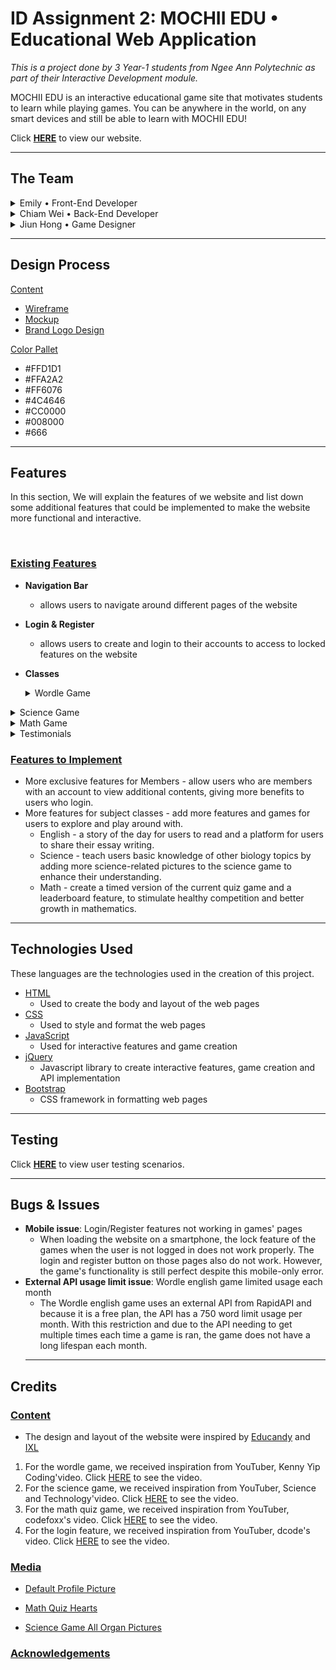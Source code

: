# **ID Assignment 2: MOCHII EDU • Educational Web Application**

_This is a project done by 3 Year-1 students from Ngee Ann Polytechnic as part of their Interactive Development module._

MOCHII EDU is an interactive educational game site that motivates students to learn while playing games. You can be anywhere in the world, on any smart devices and still be able to learn with MOCHII EDU!

Click [**HERE**](https://ubertronian04.github.io/ID_Assignment-2/) to view our website.

<hr>

## **The Team**

<details>
<summary>Emily • Front-End Developer</summary>

[GitHub](https://github.com/510227383) | [Stack Overflow](https://stackoverflow.com/users/18219125/emily) | 

</details>

<details>
<summary>Chiam Wei • Back-End Developer</summary>

[GitHub](https://github.com/Ubertronian04)

</details>

<details>
<summary>Jiun Hong • Game Designer</summary>

[GitHub](https://github.com/sbboxs) | [Stack Overflow](https://stackoverflow.com/users/18239412/jiun-hong-chia)

</details>

<hr>

## **Design Process**

<ins>Content</ins>

- [Wireframe](design_process/wireframe.pdf)
- [Mockup](design_process/mockup.pdf)
- [Brand Logo Design](design_process/mochiidesign.png)

<ins>Color Pallet</ins>

- \#FFD1D1
- \#FFA2A2
- \#FF6076
- \#4C4646
- \#CC0000
- \#008000
- \#666

<hr>

## **Features**

In this section, We will explain the features of we website and list down some additional features that could be implemented to make the website more functional and interactive.

<br>

### <ins>Existing Features</ins>

- **Navigation Bar**

  - allows users to navigate around different pages of the website

- **Login & Register**

  - allows users to create and login to their accounts to access to locked features on the website

- **Classes**
   <details>
   <summary>Wordle Game</summary>

  - allow users to improve on their vocabulary by learning more 5 letter word and its definition through playing.

       <details>
       <summary>read more</summary>

    > The aim of this feature is to allow the user to improve their vocabulary through playing. In wordle, the user are prompted to guess a 5-letter word within 5 tries using hints and clues given with each guess. The definition of the word is also provided if the user is feeling stuck.

       </details>
    </details>

   <details>
   <summary>Science Game</summary>

  - allow users to explore more about different biology topics by playing a game of hangman.

       <details>
       <summary>read more</summary>

    > The aim of this feature is to allow the user to familiarise themselves with different topics in biology. In the science game, the user will be given a picture related to the specific topic. They will have to guess the name of the picture shown and are only allow to make a total of 6 mistakes in a similar style to hangman.

       </details>
    </details>

   <details>
   <summary>Math Game</summary>

  - allow users to enhance their math foundation in the 4 basic operations and train their mental arithmetic skills.

       <details>
       <summary>read more</summary>

    > The aim of this game is to test the user's understanding of basic mathematics and train their mental arithmetic calculation. In the math game, the user will be given a equation and they have to select the correct answer in order to proceed to the next question. The Math game also has a score system to further enhance the user's experience by showing their progress.

       </details>
    </details>

   <details>
   <summary>Testimonials</summary>

  - requires login to add a testimonial, allow users to see and review our website.

       <details>
       <summary>read more</summary>

    > The testimonial page has a feature that allows the user to rate a class in our website and give their comments on it. This feature will not only allow the user to give their honest opinion but also recommend others to give our website a try. To sum it up, this feature provides a platform for reviews and feedback so that we can make further improvements on issues raised to suit the user's needs.

       </details>
    </details>

### <ins>Features to Implement</ins>

- More exclusive features for Members - allow users who are members with an account to view additional contents, giving more benefits to users who login.
- More features for subject classes - add more features and games for users to explore and play around with.
  - English - a story of the day for users to read and a platform for users to share their essay writing.
  - Science - teach users basic knowledge of other biology topics by adding more science-related pictures to the science game to enhance their understanding.
  - Math - create a timed version of the current quiz game and a leaderboard feature, to stimulate healthy competition and better growth in mathematics.

<hr>

## **Technologies Used**

These languages are the technologies used in the creation of this project.

- [HTML](https://developer.mozilla.org/en-US/docs/Web/HTML)
  - Used to create the body and layout of the web pages
- [CSS](https://developer.mozilla.org/en-US/docs/Web/CSS)
  - Used to style and format the web pages
- [JavaScript](https://developer.mozilla.org/en-US/docs/Web/JavaScript)
  - Used for interactive features and game creation
- [jQuery](https://jquery.com/)
  - Javascript library to create interactive features, game creation and API implementation
- [Bootstrap](https://getbootstrap.com/docs/5.1/getting-started/introduction/)
  - CSS framework in formatting web pages

<hr>

## **Testing**

Click [**HERE**](USER_TESTING.md) to view user testing scenarios.

<hr>

## **Bugs & Issues**

- **Mobile issue**: Login/Register features not working in games' pages
  - When loading the website on a smartphone, the lock feature of the games when the user is not logged in does not work properly. The login and register button on those pages also do not work. However, the game's functionality is still perfect despite this mobile-only error.
- **External API usage limit issue**: Wordle english game limited usage each month
  - The Wordle english game uses an external API from RapidAPI and because it is a free plan, the API has a 750 word limit usage per month. With this restriction and due to the API needing to get multiple times each time a game is ran, the game does not have a long lifespan each month.
  <hr>

## **Credits**

### <ins>Content</ins>

- The design and layout of the website were inspired by [Educandy](https://www.educandy.com/) and [IXL](https://sg.ixl.com/)

1. For the wordle game, we received inspiration from YouTuber, Kenny Yip Coding'video. Click [HERE](https://www.youtube.com/watch?v=ckjRsPaWHX8) to see the video.
2. For the science game, we received inspiration from YouTuber, Science and Technology'video. Click [HERE](https://www.youtube.com/watch?v=dgvyE1sJS3Y###) to see the video.
3. For the math quiz game, we received inspiration from YouTuber, codefoxx's video. Click [HERE](https://www.youtube.com/watch?v=Uw9wc5wm_mw&t=524s&ab_channel=codefoxx) to see the video.
4. For the login feature, we received inspiration from YouTuber, dcode's video. Click [HERE](https://www.youtube.com/watch?v=3GsKEtBcGTk) to see the video.

### <ins>Media</ins>

- [Default Profile Picture](https://www.vectorstock.com/royalty-free-vector/default-avatar-profile-icon-vector-39013212)

- [Math Quiz Hearts](http://clipart-library.com/vector-heart.html)

- [Science Game All Organ Pictures](https://www.iconfinder.com/iconsets/internal-organs-icon-set)

### <ins>Acknowledgements</ins>

